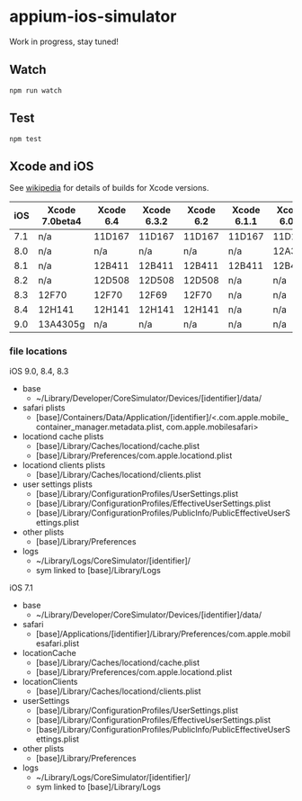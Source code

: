 appium-ios-simulator
===================

Work in progress, stay tuned!

## Watch

```
npm run watch
```

## Test

```
npm test
```

## Xcode and iOS

See [wikipedia](https://en.wikipedia.org/wiki/Xcode#Xcode_5.0_-_7.x_.28with_arm64_support.29) for details of builds for Xcode versions.

| iOS | Xcode 7.0beta4 | Xcode 6.4 | Xcode 6.3.2 | Xcode 6.2 | Xcode 6.1.1 | Xcode 6.0.1 |
|-----|----------------|-----------|-------------|-----------|-------------|-------------|
| 7.1 | n/a            | 11D167    | 11D167      | 11D167    | 11D167      | 11D167      |
| 8.0 | n/a            | n/a       | n/a         | n/a       | n/a         | 12A365      |
| 8.1 | n/a            | 12B411    | 12B411      | 12B411    | 12B411      | 12B411      |
| 8.2 | n/a            | 12D508    | 12D508      | 12D508    | n/a         | n/a         |
| 8.3 | 12F70          | 12F70     | 12F69       | 12F70     | n/a         | n/a         |
| 8.4 | 12H141         | 12H141    | 12H141      | 12H141    | n/a         | n/a         |
| 9.0 | 13A4305g       | n/a       | n/a         | n/a       | n/a         | n/a         |


### file locations

iOS 9.0, 8.4, 8.3
  - base
    - ~/Library/Developer/CoreSimulator/Devices/[identifier]/data/
  - safari plists
    - [base]/Containers/Data/Application/[identifier]/<.com.apple.mobile_container_manager.metadata.plist, com.apple.mobilesafari>
  - locationd cache plists
    - [base]/Library/Caches/locationd/cache.plist
    - [base]/Library/Preferences/com.apple.locationd.plist
  - locationd clients plists
    - [base]/Library/Caches/locationd/clients.plist
  - user settings plists
    - [base]/Library/ConfigurationProfiles/UserSettings.plist
    - [base]/Library/ConfigurationProfiles/EffectiveUserSettings.plist
    - [base]/Library/ConfigurationProfiles/PublicInfo/PublicEffectiveUserSettings.plist
  - other plists
    - [base]/Library/Preferences
  - logs
    - ~/Library/Logs/CoreSimulator/[identifier]/
    - sym linked to [base]/Library/Logs

iOS 7.1
  - base
    - ~/Library/Developer/CoreSimulator/Devices/[identifier]/data/
  - safari
    - [base]/Applications/[identifier]/Library/Preferences/com.apple.mobilesafari.plist
  - locationCache
    - [base]/Library/Caches/locationd/cache.plist
    - [base]/Library/Preferences/com.apple.locationd.plist
  - locationClients
    - [base]/Library/Caches/locationd/clients.plist
  - userSettings
    - [base]/Library/ConfigurationProfiles/UserSettings.plist
    - [base]/Library/ConfigurationProfiles/EffectiveUserSettings.plist
    - [base]/Library/ConfigurationProfiles/PublicInfo/PublicEffectiveUserSettings.plist
  - other plists
    - [base]/Library/Preferences
  - logs
    - ~/Library/Logs/CoreSimulator/[identifier]/
    - sym linked to [base]/Library/Logs

